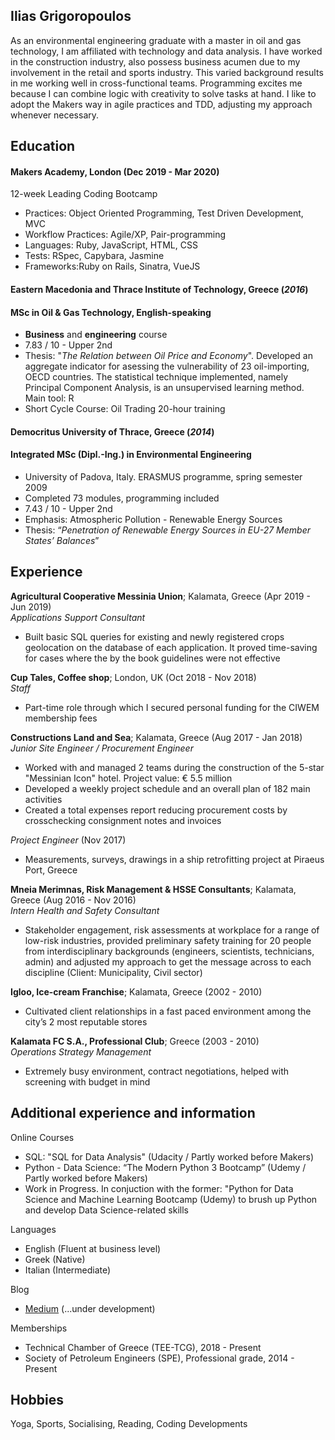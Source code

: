 ## Ilias Grigoropoulos

As an environmental engineering graduate with a master in oil and gas technology, I am affiliated with technology and data analysis. I have worked in the construction industry, also possess business acumen due to my involvement in the retail and sports industry. This varied background results in me working well in cross-functional teams. Programming excites me because I can combine logic with creativity to solve tasks at hand. I like to adopt the Makers way in agile practices and TDD, adjusting my approach whenever necessary.

## Education

#### Makers Academy, London (Dec 2019 - Mar 2020)

12-week Leading Coding Bootcamp
- Practices: Object Oriented Programming, Test Driven Development, MVC
- Workflow Practices: Agile/XP, Pair-programming
- Languages: Ruby, JavaScript, HTML, CSS
- Tests: RSpec, Capybara, Jasmine
- Frameworks:Ruby on Rails, Sinatra, VueJS

#### Eastern Macedonia and Thrace Institute of Technology, Greece (*2016*)

#### MSc in Oil & Gas Technology, English-speaking
- **Business** and **engineering** course
- 7.83 / 10 - Upper 2nd
- Thesis: "*The Relation between Oil Price and Economy*". Developed an aggregate indicator for asessing the vulnerability of 23 oil-importing, OECD countries. The statistical technique implemented, namely Principal Component Analysis, is an unsupervised learning method. Main tool: R
- Short Cycle Course: Oil Trading 20-hour training

#### Democritus University of Thrace, Greece (*2014*)

#### Integrated MSc (Dipl.-Ing.) in Environmental Engineering
- University of Padova, Italy. ERASMUS programme, spring semester 2009
- Completed 73 modules, programming included
- 7.43 / 10 - Upper 2nd
- Emphasis: Atmospheric Pollution - Renewable Energy Sources
- Thesis: “*Penetration of Renewable Energy Sources in EU-27 Member States’ Balances*”

## Experience

**Agricultural Cooperative Messinia Union**; Kalamata, Greece (Apr 2019 - Jun 2019)    
*Applications Support Consultant*  
- Built basic SQL queries for existing and newly registered crops geolocation on the database of each application. It proved time-saving for cases where the by the book guidelines were not effective

**Cup Tales, Coffee shop**; London, UK (Oct 2018 - Nov 2018)    
*Staff*
- Part-time role through which I secured personal funding for the CIWEM membership fees

**Constructions Land and Sea**; Kalamata, Greece (Aug 2017 - Jan 2018)   
*Junior Site Engineer / Procurement Engineer*  
- Worked with and managed 2 teams during the construction of the 5-star "Messinian Icon" hotel. Project value: € 5.5 million
- Developed a weekly project schedule and an overall plan of 182 main activities
- Created a total expenses report reducing procurement costs by crosschecking consignment notes and invoices

*Project Engineer* (Nov 2017)
- Measurements, surveys, drawings in a ship retrofitting project at Piraeus Port, Greece

**Mneia Merimnas, Risk Management & HSSE Consultants**; Kalamata, Greece (Aug 2016 - Nov 2016)    
*Intern Health and Safety Consultant*
- Stakeholder engagement, risk assessments at workplace for a range of low-risk industries, provided preliminary safety training for 20 people from interdisciplinary backgrounds (engineers, scientists, technicians, admin) and adjusted my approach to get the message across to each discipline (Client: Municipality, Civil sector)

**Igloo, Ice-cream Franchise**; Kalamata, Greece (2002 - 2010)
- Cultivated client relationships in a fast paced environment among the city’s 2 most reputable stores

**Kalamata FC S.A., Professional Club**; Greece (2003 - 2010)    
*Operations Strategy Management*
- Extremely busy environment, contract negotiations, helped with screening with budget in mind

## Additional experience and information
Online Courses
- SQL: "SQL for Data Analysis" (Udacity / Partly worked before Makers)
- Python - Data Science: “The Modern Python 3 Bootcamp” (Udemy / Partly worked before Makers)
- Work in Progress. In conjuction with the former: "Python for Data Science and Machine Learning Bootcamp (Udemy) to brush up Python and develop Data Science-related skills

Languages
- English (Fluent at business level)
- Greek (Native)
- Italian (Intermediate)

Blog
- [Medium](https://medium.com/@ilias_grigorop2) (...under development)

Memberships
- Technical Chamber of Greece (TEE-TCG), 2018 - Present
- Society of Petroleum Engineers (SPE), Professional grade, 2014 - Present

## Hobbies

Yoga, Sports, Socialising, Reading, Coding Developments
